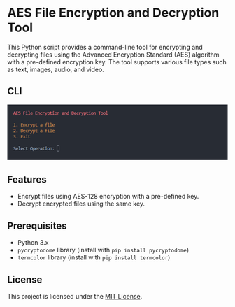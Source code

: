 # AES File Encryption and Decryption Tool

This Python script provides a command-line tool for encrypting and decrypting files using the Advanced Encryption Standard (AES) algorithm with a pre-defined encryption key. The tool supports various file types such as text, images, audio, and video.

## CLI

![](CLI.PNG)

## Features

- Encrypt files using AES-128 encryption with a pre-defined key.
- Decrypt encrypted files using the same key.

## Prerequisites

- Python 3.x
- `pycryptodome` library (install with `pip install pycryptodome`)
- `termcolor` library (install with `pip install termcolor`)

## License

This project is licensed under the [MIT License](LICENSE).